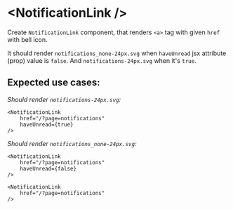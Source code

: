 # \<NotificationLink />

Create `NotificationLink` component, that renders `<a>` tag with given `href` with bell icon.

It should render `notifications_none-24px.svg` when `haveUnread` jsx attribute (prop) value is `false`. And `notifications-24px.svg` when it's `true`.

## Expected use cases:

*Should render `notifications-24px.svg`:*
```
<NotificationLink
    href="/?page=notifications"
    haveUnread={true}
/>
```

*Should render `notifications_none-24px.svg`:*
```
<NotificationLink
    href="/?page=notifications"
    haveUnread={false}
/>

<NotificationLink
    href="/?page=notifications"
/>
```
